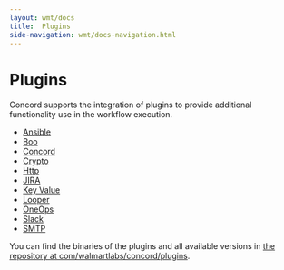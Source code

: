 ```yaml
---
layout: wmt/docs
title:  Plugins
side-navigation: wmt/docs-navigation.html
---
```


# Plugins

Concord supports the integration of plugins to provide additional functionality
use in the workflow execution.

- [Ansible](./ansible.html)
- [Boo](./boo.html)
- [Concord](./concord.html)
- [Crypto](./crypto.html)
- [Http](./http.html)
- [JIRA](./jira.html)
- [Key Value](./key-value.html)
- [Looper](./looper.html)
- [OneOps](./oneops.html)
- [Slack](./slack.html)
- [SMTP](./smtp.html)

You can find the binaries of the plugins and all available versions in 
[the repository at com/walmartlabs/concord/plugins](https://repository.walmart.com/content/groups/public/com/walmartlabs/concord/plugins/).